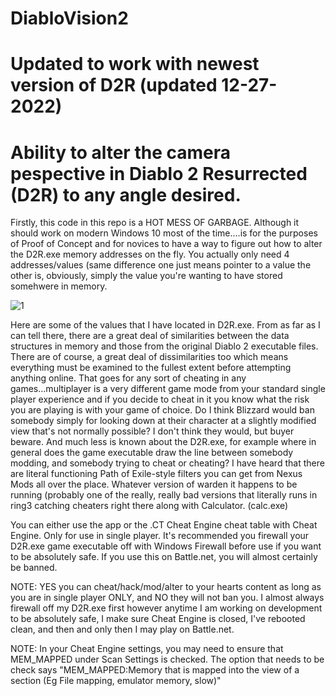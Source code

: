# DiabloVision2
# Updated to work with newest version of D2R (updated 12-27-2022)
# Ability to alter the camera pespective in Diablo 2 Resurrected (D2R) to any angle desired.

Firstly, this code in this repo is a HOT MESS OF GARBAGE. Although it should work on modern Windows 10 most of the time....is for the purposes of Proof of Concept and for novices to have a way to figure out how to alter the D2R.exe memory addresses on the fly. You actually only need 4 addresses/values (same difference one just means pointer to a value the other is, obviously, simply the value you're wanting to have stored somehwere in memory.

![1](https://user-images.githubusercontent.com/108437078/183261766-755d0d43-97b2-422d-aaef-74e5604e9726.png)

Here are some of the values that I have located in D2R.exe. From as far as I can tell there, there are a great deal of similarities between the data structures in memory and those from the original Diablo 2 executable files. There are of course, a great deal of dissimilarities too which means everything must be examined to the fullest extent before attempting anything online. That goes for any sort of cheating in any games...multiplayer is a very different game mode from your standard single player experience and if you decide to cheat in it you know what the risk you are playing is with your game of choice. Do I think Blizzard would ban somebody simply for looking down at their character at a slightly modified view that's not normally possible? I don't think they would, but buyer beware. And much less is known about the D2R.exe, for example where in general does the game executable draw the line between somebody modding, and somebody trying to cheat or cheating? I have heard that there are literal functioning Path of Exile-style filters you can get from Nexus Mods all over the place. Whatever version of warden it happens to be running (probably one of the really, really bad versions that literally runs in ring3 catching cheaters right there along with Calculator. (calc.exe)

You can either use the app or the .CT Cheat Engine cheat table with Cheat Engine. Only for use in single player.
It's recommended you firewall your D2R.exe game executable off with Windows Firewall before use if you want to be absolutely safe.
If you use this on Battle.net, you will almost certainly be banned.

NOTE: YES you can cheat/hack/mod/alter to your hearts content as long as you are in single player ONLY, and NO they will not ban you. I almost always firewall off my D2R.exe first however anytime I am working on development to be absolutely safe, I make sure Cheat Engine is closed, I've rebooted clean, and then and only then I may play on Battle.net. 

NOTE: In your Cheat Engine settings, you may need to ensure that MEM_MAPPED under Scan Settings is checked. The option that needs to be check says "MEM_MAPPED:Memory that is mapped into the view of a section (Eg File mapping, emulator memory, slow)"

